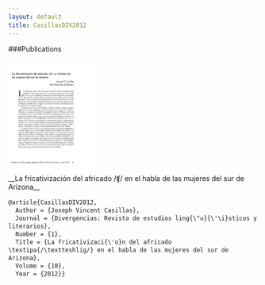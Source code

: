 ```yaml
---
layout: default
title: CasillasDIV2012
---
```


###Publications


<div align="left">
<img width="175" src="/assets/images/CasillasDIV2012.png"/>
</div> __La fricativización del africado /ʧ/ en el habla de las mujeres del sur de Arizona__   

    @article{CasillasDIV2012,
      Author = {Joseph Vincent Casillas},
      Journal = {Divergencias: Revista de estudios ling{\"u}{\'\i}sticos y literarios},
      Number = {1},
      Title = {La fricativizaci{\'o}n del africado \textipa{/\textteshlig/} en el habla de las mujeres del sur de Arizona},
      Volume = {10},
      Year = {2012}}
